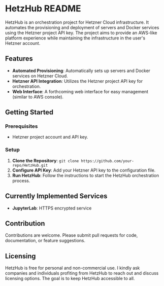 # HetzHub README

HetzHub is an orchestration project for Hetzner Cloud infrastructure. It automates the provisioning and deployment of servers and Docker services using the Hetzner project API key. The project aims to provide an AWS-like platform experience while maintaining the infrastructure in the user's Hetzner account.

## Features

- **Automated Provisioning**: Automatically sets up servers and Docker services on Hetzner Cloud.
- **Hetzner API Integration**: Utilizes the Hetzner project API key for orchestration.
- **Web Interface**: A forthcoming web interface for easy management (similar to AWS console).

## Getting Started

### Prerequisites

- Hetzner project account and API key.

### Setup

1. **Clone the Repository**: `git clone https://github.com/your-repo/HetzHub.git`
2. **Configure API Key**: Add your Hetzner API key to the configuration file.
3. **Run HetzHub**: Follow the instructions to start the HetzHub orchestration process.

## Currently Implemented Services

- **JupyterLab**: HTTPS encrypted service


## Contribution

Contributions are welcome. Please submit pull requests for code, documentation, or feature suggestions.

## Licensing

HetzHub is free for personal and non-commercial use. I kindly ask companies and individuals profiting from HetzHub to reach out and discuss licensing options. The goal is to keep HetzHub accessible to all.